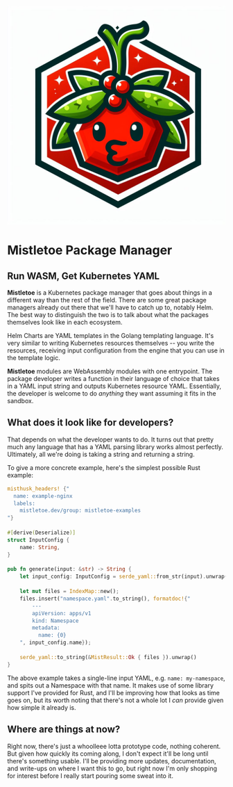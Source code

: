 ![Mistletoe logo](logo.jpg)

# Mistletoe Package Manager

## Run WASM, Get Kubernetes YAML

**Mistletoe** is a Kubernetes package manager that goes about things in a different way than the rest of the field.  There are some great package managers already out there that we'll have to catch up to, notably Helm.  The best way to distinguish the two is to talk about what the packages themselves look like in each ecosystem.

Helm Charts are YAML templates in the Golang templating language.  It's very similar to writing Kubernetes resources themselves -- you write the resources, receiving input configuration from the engine that you can use in the template logic.

**Mistletoe** modules are WebAssembly modules with one entrypoint.  The package developer writes a function in their language of choice that takes in a YAML input string and outputs Kubernetes resource YAML.  Essentially, the developer is welcome to do *anything* they want assuming it fits in the sandbox.

## What does it look like for developers?

That depends on what the developer wants to do.  It turns out that pretty much any language that has a YAML parsing library works almost perfectly.  Ultimately, all we're doing is taking a string and returning a string.

To give a more concrete example, here's the simplest possible Rust example:

```rust
misthusk_headers! {"
  name: example-nginx
  labels:
    mistletoe.dev/group: mistletoe-examples
"}

#[derive(Deserialize)]
struct InputConfig {
    name: String,
}

pub fn generate(input: &str) -> String {
    let input_config: InputConfig = serde_yaml::from_str(input).unwrap();

    let mut files = IndexMap::new();
    files.insert("namespace.yaml".to_string(), formatdoc!{"
        ---
        apiVersion: apps/v1
        kind: Namespace
        metadata:
          name: {0}
    ", input_config.name});

    serde_yaml::to_string(&MistResult::Ok { files }).unwrap()
}
```

The above example takes a single-line input YAML, e.g. `name: my-namespace`, and spits out a Namespace with that name.  It makes use of some library support I've provided for Rust, and I'll be improving how that looks as time goes on, but its worth noting that there's not a whole lot I *can* provide given how simple it already is.

## Where are things at now?

Right now, there's just a whoolleee lotta prototype code, nothing coherent.  But given how quickly its coming along, I don't expect it'll be long until there's something usable.  I'll be providing more updates, documentation, and write-ups on where I want this to go, but right now I'm only shopping for interest before I really start pouring some sweat into it.
